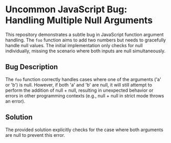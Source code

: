 # Uncommon JavaScript Bug: Handling Multiple Null Arguments

This repository demonstrates a subtle bug in JavaScript function argument handling. The `foo` function aims to add two numbers but needs to gracefully handle null values. The initial implementation only checks for null individually, missing the scenario where both inputs are null simultaneously.

## Bug Description

The `foo` function correctly handles cases where one of the arguments ('a' or 'b') is null. However, if both 'a' and 'b' are null, it will still attempt to perform the addition of null + null, resulting in unexpected behavior or errors in other programming contexts (e.g., null + null in strict mode throws an error).

## Solution

The provided solution explicitly checks for the case where both arguments are null to prevent this error.